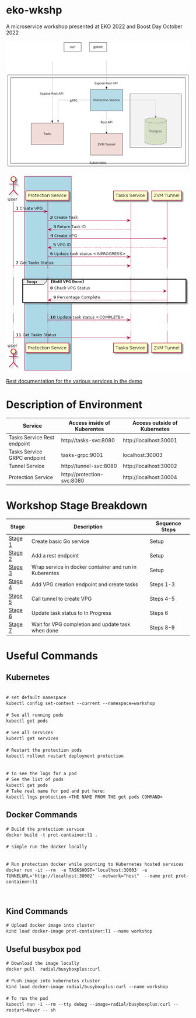 # eko-wkshp
A microservice workshop presented at EKO 2022 and Boost Day October 2022

![Overview of System](https://raw.githubusercontent.com/ytaragin/eko-wkshp/main/overview/workshop_layout.png)

![Sequence Flow](https://raw.githubusercontent.com/ytaragin/eko-wkshp/main/overview/workshop.png)


[Rest documentation for the various services in the demo](https://editor.swagger.io/?url=https://raw.githubusercontent.com/ytaragin/eko-wkshp/main/swagger.yaml)







# Description of Environment

| Service      | Access inside of Kuberentes | Access outside of Kubernetes |
| ----------- | ----------- | ----------- |
| Tasks Service Rest endpoint | http://tasks-svc:8080  | http://localhost:30001  |
| Tasks Service GRPC endpoint | tasks-grpc:9001  | localhost:30003  |
| Tunnel Service | http://tunnel-svc:8080   | http://localhost:30002  |
| Protection Service |  http://protection-svc:8080 |  http://localhost:30004 |

# Workshop Stage Breakdown

| Stage      | Description | Sequence Steps | 
| ----------- | ----------- | ----------- | 
| [ Stage 1 ](steps.md#stage-1) | Create basic Go service | Setup |
| [ Stage 2 ](steps.md#stage-2) | Add a rest endpoint | Setup | 
| [ Stage 3 ](steps.md#stage-3) | Wrap service in docker container and run in Kuberentes | Setup | 
| [ Stage 4 ](steps.md#stage-4)| Add VPG creation endpoint and create tasks | Steps 1-3 | 
| [ Stage 5 ](steps.md#stage-5) | Call tunnel to create VPG | Steps 4-5 | 
| [ Stage 6 ](steps.md#stage-6) | Update task status to In Progress | Steps 6 | 
| [ Stage 7 ](steps.md#stage-7)| Wait for VPG completion and update task when done | Steps 8-9 | 




# Useful Commands
## Kubernetes
``` shell

# set default namespace
kubectl config set-context --current --namespace=workshop

# See all running pods
kubectl get pods

# See all services
kubectl get services

# Restart the protection pods
kubectl rollout restart deployment protection


# To see the logs for a pod
# See the list of pods
kubectl get pods
# Take real name for pod and put here:
kubectl logs protection-<THE NAME FROM THE get pods COMMAND>

```

## Docker Commands
```
# Build the protection service
docker build -t prot-container:l1 .

# simple run the docker locally


# Run protection docker while pointing to Kubernetes hosted services
docker run -it --rm  -e TASKSHOST='localhost:30003' -e TUNNELURL='http://localhost:30002' --network="host"  --name prot prot-container:l1 



```
## Kind Commands
```
# Upload docker image into cluster
kind load docker-image prot-container:l1 --name workshop

```

## Useful busybox pod
```
# Download the image locally
docker pull  radial/busyboxplus:curl

# Push image into kubernetes cluster
kind load docker-image radial/busyboxplus:curl --name workshop

# To run the pod
kubectl run -i --rm --tty debug --image=radial/busyboxplus:curl --restart=Never -- sh


```

